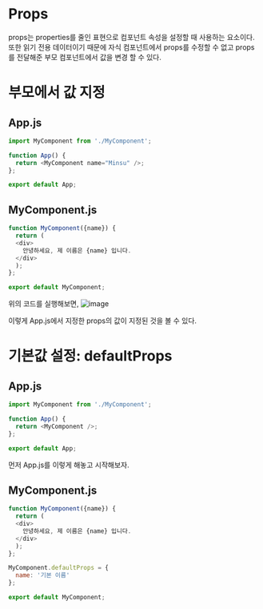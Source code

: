 # **Props**

props는 properties를 줄인 표현으로 컴포넌트 속성을 설정할 때 사용하는 요소이다.  
또한 읽기 전용 데이터이기 때문에 자식 컴포넌트에서 props를 수정할 수 없고 props를 전달해준 부모 컴포넌트에서 값을 변경 할 수 있다.

# **부모에서 값 지정**

## App.js
```javascript
import MyComponent from './MyComponent';

function App() {
  return <MyComponent name="Minsu" />;
};

export default App;
```

## MyComponent.js
```javascript
function MyComponent({name}) {
  return (
  <div>
    안녕하세요, 제 이름은 {name} 입니다.
  </div>
  );
};

export default MyComponent;
```
위의 코드를 실행해보면, 
![image](https://user-images.githubusercontent.com/104071568/235654922-a4a481e1-0e3e-4b6a-a558-835d8ed2fa1d.png)

이렇게 App.js에서 지정한 props의 값이 지정된 것을 볼 수 있다.
# 기본값 설정: defaultProps

## App.js
```javascript
import MyComponent from './MyComponent';

function App() {
  return <MyComponent />;
};

export default App;
```
먼저 App.js를 이렇게 해놓고 시작해보자. 
## MyComponent.js
```javascript
function MyComponent({name}) {
  return (
  <div>
    안녕하세요, 제 이름은 {name} 입니다.
  </div>
  );
};

MyComponent.defaultProps = {
  name: '기본 이름'
};

export default MyComponent;
```
